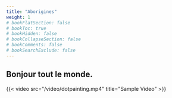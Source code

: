 ```yaml
---
title: "Aborigines"
weight: 1
# bookFlatSection: false
# bookToc: true
# bookHidden: false
# bookCollapseSection: false
# bookComments: false
# bookSearchExclude: false
---
```


## Bonjour tout le monde.

{{< video src="/video/dotpainting.mp4" title="Sample Video" >}}
